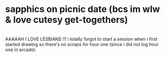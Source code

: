 # sapphics on picnic date (bcs im wlw & love cutesy get-togethers)
<br>
AAAAAH I LOVE LESBIANS !!! i totally forgot to start a session when i first started drawing so there's no scraps for hour one (since i did not log hour one in arcade).
